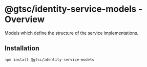 # @gtsc/identity-service-models - Overview

Models which define the structure of the service implementations.

## Installation

```shell
npm install @gtsc/identity-service-models
```
